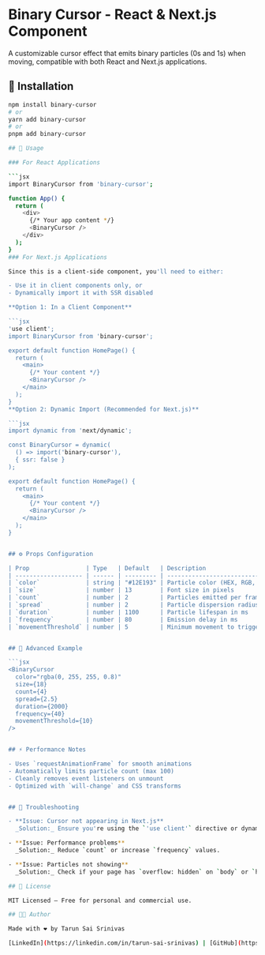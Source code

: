 # Binary Cursor - React & Next.js Component

A customizable cursor effect that emits binary particles (0s and 1s) when moving, compatible with both React and Next.js applications.

## 🚀 Installation

```bash
npm install binary-cursor
# or
yarn add binary-cursor
# or
pnpm add binary-cursor

## 🧩 Usage

### For React Applications

```jsx
import BinaryCursor from 'binary-cursor';

function App() {
  return (
    <div>
      {/* Your app content */}
      <BinaryCursor />
    </div>
  );
}
### For Next.js Applications

Since this is a client-side component, you'll need to either:

- Use it in client components only, or
- Dynamically import it with SSR disabled

**Option 1: In a Client Component**

```jsx
'use client';
import BinaryCursor from 'binary-cursor';

export default function HomePage() {
  return (
    <main>
      {/* Your content */}
      <BinaryCursor />
    </main>
  );
}
**Option 2: Dynamic Import (Recommended for Next.js)**

```jsx
import dynamic from 'next/dynamic';

const BinaryCursor = dynamic(
  () => import('binary-cursor'),
  { ssr: false }
);

export default function HomePage() {
  return (
    <main>
      {/* Your content */}
      <BinaryCursor />
    </main>
  );
}


## ⚙️ Props Configuration

| Prop                | Type   | Default   | Description                          |
| ------------------- | ------ | --------- | ---------------------------------- |
| `color`             | string | "#12E193" | Particle color (HEX, RGB, or name) |
| `size`              | number | 13        | Font size in pixels                 |
| `count`             | number | 2         | Particles emitted per frame         |
| `spread`            | number | 2         | Particle dispersion radius          |
| `duration`          | number | 1100      | Particle lifespan in ms             |
| `frequency`         | number | 80        | Emission delay in ms                |
| `movementThreshold` | number | 5         | Minimum movement to trigger         |


## 🔬 Advanced Example

```jsx
<BinaryCursor
  color="rgba(0, 255, 255, 0.8)"
  size={18}
  count={4}
  spread={2.5}
  duration={2000}
  frequency={40}
  movementThreshold={10}
/>


## ⚡ Performance Notes

- Uses `requestAnimationFrame` for smooth animations
- Automatically limits particle count (max 100)
- Cleanly removes event listeners on unmount
- Optimized with `will-change` and CSS transforms


## 🧯 Troubleshooting

- **Issue: Cursor not appearing in Next.js**  
  _Solution:_ Ensure you're using the `'use client'` directive or dynamic imports.

- **Issue: Performance problems**  
  _Solution:_ Reduce `count` or increase `frequency` values.

- **Issue: Particles not showing**  
  _Solution:_ Check if your page has `overflow: hidden` on `body` or `html`.

## 🪪 License

MIT Licensed — Free for personal and commercial use.

## 👨‍💻 Author

Made with ❤️ by Tarun Sai Srinivas

[LinkedIn](https://linkedin.com/in/tarun-sai-srinivas) | [GitHub](https://github.com/tarunsaisrinivas)
